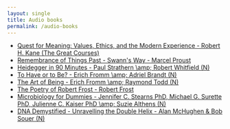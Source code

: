 ```yaml
---
layout: single
title: Audio books
permalink: /audio-books
---
```


<ul>
<li>
	<a href="https://www.audible.com/pd/B00DHHX8FW?source_code=ASSORAP0511160006&share_location=player_overflow">
	Quest for Meaning: Values, Ethics, and the Modern Experience - Robert H. Kane (The Great Courses)
	</a>
</li>
<li>
	<a href="https://www.audible.com/pd/B002V9ZH3S?source_code=ASSORAP0511160006&share_location=pdp">
	Remembrance of Things Past - Swann's Way - Marcel Proust
	</a>
</li>
<li>
	<a href="https://www.audible.com/pd/B002V8KYZK?source_code=ASSORAP0511160006&share_location=pdp">
	Heidegger in 90 Minutes - Paul Strathern \amp; Robert Whitfield (N)
	</a>
</li>
<li>
	<a href="https://www.audible.com/pd/B08966H5GK?source_code=ASSORAP0511160006&share_location=pdp">
	To Have or to Be?
	- Erich Fromm
	\amp; Adriel Brandt (N)
	</a>
</li>
<li>
	<a href="https://www.audible.com/pd/B002V8N9SO?source_code=ASSORAP0511160006&share_location=pdp">
	The Art of Being - Erich Fromm \amp; Raymond Todd (N)
	</a>
</li>
<li>
	<a href="https://www.audible.com/pd/B09WBVDBQM?source_code=ASSORAP0511160006&share_location=pdp">
	The Poetry of Robert Frost
	- Robert Frost
	</a>
</li>
<li>
	<a href="https://www.audible.com/pd/1515948862?source_code=ASSORAP0511160006&share_location=pdp">
	Microbiology for Dummies
	- Jennifer C. Stearns PhD, Michael G. Surette PhD, Julienne C. Kaiser PhD
	\amp; Suzie Althens (N)
	</a>
</li>
<li>
	<a href="https://www.audible.com/pd/1696601274?source_code=ASSORAP0511160006&share_location=pdp">
	DNA Demystified - Unravelling the Double Helix
	- Alan McHughen
	&amp; Bob Souer (N)
	</a>
</li>
</ul>
